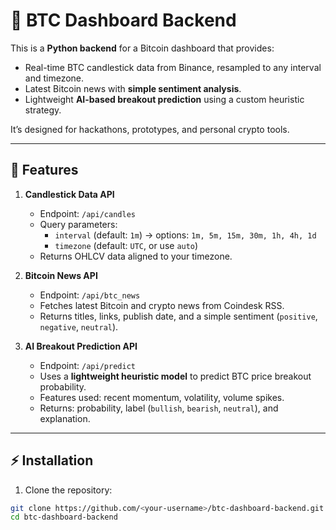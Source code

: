# 🚀 BTC Dashboard Backend

This is a **Python backend** for a Bitcoin dashboard that provides:  

- Real-time BTC candlestick data from Binance, resampled to any interval and timezone.  
- Latest Bitcoin news with **simple sentiment analysis**.  
- Lightweight **AI-based breakout prediction** using a custom heuristic strategy.  

It’s designed for hackathons, prototypes, and personal crypto tools.  

---

## 🔹 Features

1. **Candlestick Data API**  
   - Endpoint: `/api/candles`  
   - Query parameters:  
     - `interval` (default: `1m`) → options: `1m, 5m, 15m, 30m, 1h, 4h, 1d`  
     - `timezone` (default: `UTC`, or use `auto`)  
   - Returns OHLCV data aligned to your timezone.  

2. **Bitcoin News API**  
   - Endpoint: `/api/btc_news`  
   - Fetches latest Bitcoin and crypto news from Coindesk RSS.  
   - Returns titles, links, publish date, and a simple sentiment (`positive`, `negative`, `neutral`).  

3. **AI Breakout Prediction API**  
   - Endpoint: `/api/predict`  
   - Uses a **lightweight heuristic model** to predict BTC price breakout probability.  
   - Features used: recent momentum, volatility, volume spikes.  
   - Returns: probability, label (`bullish`, `bearish`, `neutral`), and explanation.  

---

## ⚡ Installation

1. Clone the repository:

```bash
git clone https://github.com/<your-username>/btc-dashboard-backend.git
cd btc-dashboard-backend
